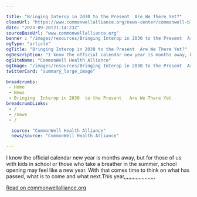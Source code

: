 ```yaml
---

title: "Bringing Interop in 2030 to the Present  Are We There Yet?"
cleanUrl: "https://www.commonwellalliance.org/news-center/commonwell-blog/bringing-interop-in-2030-to-the-present-are-we-there-yet/"
date: "2023-09-20T21:14:23Z"
sourceBaseUrl: "www.commonwellalliance.org"
banner : "/images/resources/Bringing Interop in 2030 to the Present  Are We There Yet.png"
ogType: "article"
ogTitle: "Bringing Interop in 2030 to the Present  Are We There Yet?"
ogDescription: "I know the official calendar new year is months away, but for those of us with kids in school or those who take a breather in the summer, school opening may feel like a new year. With that comes time to think on what has passed, what is to come and what next.This year,"
ogSiteName: "CommonWell Health Alliance"
ogImage: "/images/resources/Bringing Interop in 2030 to the Present  Are We There Yet.png"
twitterCard: "summary_large_image"

breadcrumbs:
 - Home
 - News
 - Bringing  Interop in 2030  to the Present   Are We There Yet
breadcrumbLinks:
 - / 
 - /news
 - / 

  source: "CommonWell Health Alliance"
  news/source: "CommonWell Health Alliance"

---
```


I know the official calendar new year is months away, but for those of us with kids in school or those who take a breather in the summer, school opening may feel like a new year. With that comes time to think on what has passed, what is to come and what next.This year,,,,,,,,,,,,,,,,,,,,,

[Read on commonwellalliance.org](https://www.commonwellalliance.org/news-center/commonwell-blog/bringing-interop-in-2030-to-the-present-are-we-there-yet/)